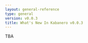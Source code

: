 ```yaml
---
layout: general-reference
type: general
version: v0.0.3
title: What's New In Kabanero v0.0.3
---
```


TBA
